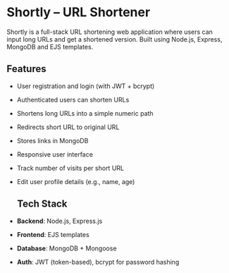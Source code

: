 # Shortly – URL Shortener 

Shortly is a full-stack URL shortening web application where users can input long URLs and get a shortened version. Built using Node.js, Express, MongoDB and EJS templates.

##  Features

- User registration and login (with JWT + bcrypt)
- Authenticated users can shorten URLs
- Shortens long URLs into a simple numeric path
- Redirects short URL to original URL
- Stores links in MongoDB
- Responsive user interface
- Track number of visits per short URL
- Edit user profile details (e.g., name, age)

  ##  Tech Stack

- **Backend**: Node.js, Express.js
- **Frontend**: EJS templates
- **Database**: MongoDB + Mongoose
- **Auth**: JWT (token-based), bcrypt for password hashing
